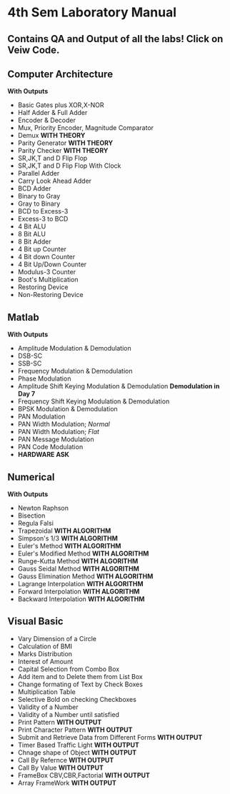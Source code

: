 # 4th Sem Laboratory Manual

## Contains QA and Output of all the labs! Click on Veiw Code.


## Computer Architecture
**With Outputs**
- Basic Gates plus XOR,X-NOR
- Half Adder & Full Adder
- Encoder & Decoder
- Mux, Priority Encoder, Magnitude 
Comparator
- Demux **WITH THEORY**
- Parity Generator **WITH THEORY**
- Parity Checker **WITH THEORY**
- SR,JK,T and D Flip Flop
- SR,JK,T and D Flip Flop With Clock
- Parallel Adder
- Carry Look Ahead Adder
- BCD Adder
- Binary to Gray
- Gray to Binary
- BCD to Excess-3
- Excess-3 to BCD
- 4 Bit ALU
- 8 Bit ALU
- 8 Bit Adder
- 4 Bit up Counter
- 4 Bit down Counter
- 4 Bit Up/Down Counter
- Modulus-3 Counter
- Boot's Multiplication
- Restoring Device
- Non-Restoring Device

## Matlab
**With Outputs**
- Amplitude Modulation & Demodulation
- DSB-SC
- SSB-SC
- Frequency Modulation & Demodulation
- Phase Modulation
- Amplitude Shift Keying Modulation & Demodulation **Demodulation in Day 7**
- Frequency Shift Keying Modulation & Demodulation
- BPSK Modulation & Demodulation
- PAN Modulation
- PAN Width Modulation; *Normal*
- PAN Width Modulation; *Flat*
- PAN Message Modulation
- PAN Code Modulation
- **HARDWARE ASK**

## Numerical
**With Outputs**
- Newton Raphson
- Bisection
- Regula Falsi 
- Trapezoidal **WITH ALGORITHM**
- Simpson's 1/3 **WITH ALGORITHM**
- Euler's Method **WITH ALGORITHM**
- Euler's Modified Method **WITH ALGORITHM**
- Runge-Kutta Method **WITH ALGORITHM**
- Gauss Seidal Method **WITH ALGORITHM**
- Gauss Elimination Method **WITH ALGORITHM**
- Lagrange Interpolation **WITH ALGORITHM**
- Forward Interpolation **WITH ALGORITHM**
- Backward Interpolation **WITH ALGORITHM**



## Visual Basic
- Vary Dimension of a Circle
- Calculation of BMI
- Marks Distribution
- Interest of Amount
- Capital Selection from Combo Box
- Add item and to Delete them from List Box
- Change formating of Text by Check Boxes
- Multiplication Table
- Selective Bold on checking Checkboxes
- Validity of a Number
- Validity of a Number until satisfied
- Print Pattern **WITH OUTPUT**  
- Print Character Pattern **WITH OUTPUT**
- Submit and Retrieve Data from Different  Forms **WITH OUTPUT**
- Timer Based Traffic Light **WITH OUTPUT**
- Chnage shape of Object **WITH OUTPUT**
- Call By Refernce **WITH OUTPUT**
- Call By Value **WITH OUTPUT**
- FrameBox CBV,CBR,Factorial **WITH OUTPUT**
- Array FrameWork **WITH OUTPUT**
